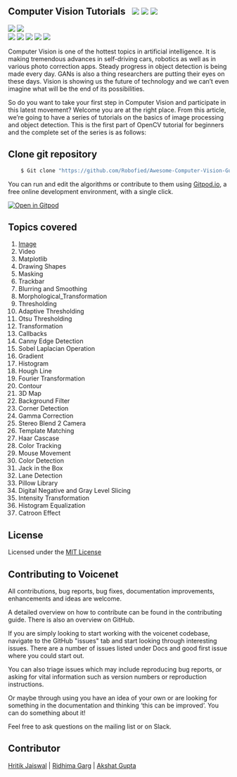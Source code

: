 ## Computer Vision Tutorials &nbsp; ![](https://img.shields.io/github/forks/Robofied/Awesome-Computer-Vision-Guide?style=social) ![](https://img.shields.io/github/stars/Robofied/Awesome-Computer-Vision-Guide?style=social) ![](https://img.shields.io/github/watchers/Robofied/Awesome-Computer-Vision-Guide?style=social) <br>

![](https://img.shields.io/github/repo-size/Robofied/Awesome-Computer-Vision-Guide) ![](https://img.shields.io/github/license/Robofied/Awesome-Computer-Vision-Guide?color=red)<br>
![](https://img.shields.io/github/issues/Robofied/Awesome-Computer-Vision-Guide?color=green) ![](https://img.shields.io/github/issues-pr/Robofied/Awesome-Computer-Vision-Guide?color=green) ![](https://img.shields.io/github/downloads/Robofied/Awesome-Computer-Vision-Guide/total) ![](https://img.shields.io/github/last-commit/Robofied/Awesome-Computer-Vision-Guide) ![](https://img.shields.io/github/contributors/Robofied/Awesome-Computer-Vision-Guide)

Computer Vision is one of the hottest topics in artificial intelligence. It is making tremendous advances in self-driving cars, robotics as well as in various photo correction apps. Steady progress in object detection is being made every day. GANs is also a thing researchers are putting their eyes on these days. Vision is showing us the future of technology and we can’t even imagine what will be the end of its possibilities. <br>

So do you want to take your first step in Computer Vision and participate in this latest movement? Welcome you are at the right place. From this article, we’re going to have a series of tutorials on the basics of image processing and object detection. This is the first part of OpenCV tutorial for beginners and the complete set of the series is as follows:

## Clone git repository

```sh
    $ Git clone "https://github.com/Robofied/Awesome-Computer-Vision-Guide"
```

You can run and edit the algorithms or contribute to them using [Gitpod.io](https://www.gitpod.io/), a free online development environment, with a single click.

[![Open in Gitpod](https://gitpod.io/button/open-in-gitpod.svg)](http://gitpod.io/#https://github.com/Robofied/Awesome-Computer-Vision-Guide)

## Topics covered
<ol>
    <li><a href="https://github.com/Robofied/Awesome-Computer-Vision-Guide/tree/master/src/01%20-%20Image">Image</a>
    <li>Video
    <li>Matplotlib
    <li>Drawing Shapes
    <li>Masking
    <li>Trackbar
    <li>Blurring and Smoothing
    <li>Morphological_Transformation
    <li>Thresholding
    <li>Adaptive Thresholding
    <li>Otsu Thresholding        
    <li>Transformation
    <li>Callbacks
    <li>Canny Edge Detection
    <li>Sobel Laplacian Operation
    <li>Gradient
    <li>Histogram
    <li>Hough Line
    <li>Fourier Transformation
    <li>Contour
    <li>3D Map
    <li>Background Filter
    <li>Corner Detection
    <li>Gamma Correction
    <li>Stereo Blend 2 Camera
    <li>Template Matching
    <li>Haar Cascase
    <li>Color Tracking
    <li>Mouse Movement
    <li>Color Detection
    <li>Jack in the Box
    <li>Lane Detection
    <li>Pillow Library
    <li>Digital Negative and Gray Level Slicing
    <li>Intensity Transformation
    <li>Histogram Equalization
    <li>Catroon Effect
</ol>

## License

Licensed under the [MIT License](LICENSE)

## Contributing to Voicenet
All contributions, bug reports, bug fixes, documentation improvements, enhancements and ideas are welcome.

A detailed overview on how to contribute can be found in the contributing guide. There is also an overview on GitHub.

If you are simply looking to start working with the voicenet codebase, navigate to the GitHub "issues" tab and start looking through interesting issues. There are a number of issues listed under Docs and good first issue where you could start out.

You can also triage issues which may include reproducing bug reports, or asking for vital information such as version numbers or reproduction instructions.

Or maybe through using you have an idea of your own or are looking for something in the documentation and thinking ‘this can be improved’. You can do something about it!

Feel free to ask questions on the mailing list or on Slack.

## Contributor
[Hritik Jaiswal](https://hritik5102.github.io) | [Ridhima Garg](https://ridhimagarg.github.io/) | [Akshat Gupta](https://akshat4112.github.io/)
